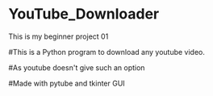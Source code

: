 # YouTube_Downloader
This is my beginner project 01

#This is a Python program to download any youtube video.

#As youtube doesn't give such an option

#Made with pytube and tkinter GUI 
